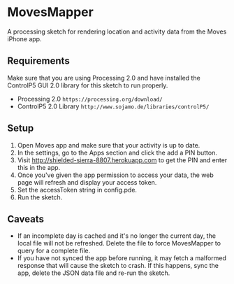 MovesMapper
===========

A processing sketch for rendering location and activity data from the Moves iPhone app.


## Requirements
Make sure that you are using Processing 2.0 and have installed the ControlP5 GUI 2.0 library for this sketch to run properly.
* Processing 2.0 `https://processing.org/download/`
* ControlP5 2.0 Library `http://www.sojamo.de/libraries/controlP5/`


## Setup
1. Open Moves app and make sure that your activity is up to date.
1. In the settings, go to the Apps section and click the add a PIN button.
1. Visit http://shielded-sierra-8807.herokuapp.com to get the PIN and enter this in the app.
1. Once you've given the app permission to access your data, the web page will refresh and display your access token.
1. Set the accessToken string in config.pde.
1. Run the sketch.


## Caveats
* If an incomplete day is cached and it's no longer the current day, the local file will not be refreshed. Delete the file to force MovesMapper to query for a complete file.
* If you have not synced the app before running, it may fetch a malformed response that will cause the sketch to crash. If this happens, sync the app, delete the JSON data file and re-run the sketch.


